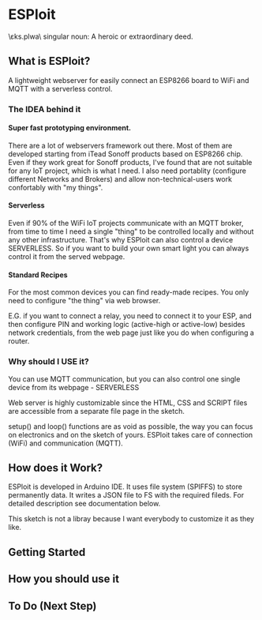 # ESPloit
\ɛks.plwa\ singular noun: A heroic or extraordinary deed.

## What is ESPloit?
A lightweight webserver for easily connect an ESP8266 board to WiFi and MQTT with a serverless control.

### The IDEA behind it
#### Super fast prototyping environment.
There are a lot of webservers framework out there. Most of them are developed starting from iTead Sonoff products based on ESP8266 chip. Even if they work great for Sonoff products, I've found that are not suitable for any IoT project, which is what I need. I also need portablity (configure different Networks and Brokers) and allow non-technical-users work confortably with "my things".
#### Serverless
Even if 90% of the WiFi IoT projects communicate with an MQTT broker, from time to time I need a single "thing" to be controlled locally and without any other infrastructure. That's why ESPloit can also control a device SERVERLESS. So if you want to build your own smart light you can always control it from the served webpage.
#### Standard Recipes
For the most common devices you can find ready-made recipes. You only need to configure "the thing" via web browser.

E.G. if you want to connect a relay, you need to connect it to your ESP, and then configure PIN and working logic (active-high or active-low) besides network credentials, from the web page just like you do when configuring a router. 

### Why should I USE it?
You can use MQTT communication, but you can also control one single device from its webpage - SERVERLESS

Web server is highly customizable since the HTML, CSS and SCRIPT files are accessible from a separate file page in the sketch.

setup() and loop() functions are as void as possible, the way you can focus on electronics and on the sketch of yours. ESPloit takes care of connection (WiFi) and communication (MQTT).

## How does it Work?
ESPloit is developed in Arduino IDE. It uses file system (SPIFFS) to store permanently data. It writes a JSON file to FS with the required fileds. For detailed description see documentation below.

This sketch is not a libray because I want everybody to customize it as they like.

## Getting Started

## How you should use it

## To Do (Next Step)
